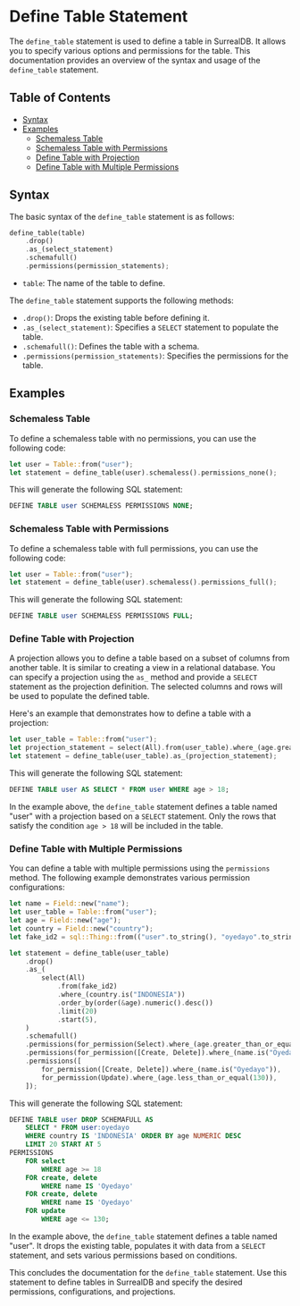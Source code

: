# Define Table Statement

The `define_table` statement is used to define a table in SurrealDB. It allows you to specify various options and permissions for the table. This documentation provides an overview of the syntax and usage of the `define_table` statement.

## Table of Contents

- [Syntax](#syntax)
- [Examples](#examples)
  - [Schemaless Table](#schemaless-table)
  - [Schemaless Table with Permissions](#schemaless-table-with-permissions)
  - [Define Table with Projection](#define-table-with-projection)
  - [Define Table with Multiple Permissions](#define-table-with-multiple-permissions)

## Syntax

The basic syntax of the `define_table` statement is as follows:

```rust
define_table(table)
    .drop()
    .as_(select_statement)
    .schemafull()
    .permissions(permission_statements);
```

- `table`: The name of the table to define.

The `define_table` statement supports the following methods:

- `.drop()`: Drops the existing table before defining it.
- `.as_(select_statement)`: Specifies a `SELECT` statement to populate the table.
- `.schemafull()`: Defines the table with a schema.
- `.permissions(permission_statements)`: Specifies the permissions for the table.

## Examples

### Schemaless Table

To define a schemaless table with no permissions, you can use the following code:

```rust
let user = Table::from("user");
let statement = define_table(user).schemaless().permissions_none();
```

This will generate the following SQL statement:

```sql
DEFINE TABLE user SCHEMALESS PERMISSIONS NONE;
```

### Schemaless Table with Permissions

To define a schemaless table with full permissions, you can use the following code:

```rust
let user = Table::from("user");
let statement = define_table(user).schemaless().permissions_full();
```

This will generate the following SQL statement:

```sql
DEFINE TABLE user SCHEMALESS PERMISSIONS FULL;
```

### Define Table with Projection

A projection allows you to define a table based on a subset of columns from another table. It is similar to creating a view in a relational database. You can specify a projection using the `as_` method and provide a `SELECT` statement as the projection definition. The selected columns and rows will be used to populate the defined table.

Here's an example that demonstrates how to define a table with a projection:

```rust
let user_table = Table::from("user");
let projection_statement = select(All).from(user_table).where_(age.greater_than(18));
let statement = define_table(user_table).as_(projection_statement);
```

This will generate the following SQL statement:

```sql
DEFINE TABLE user AS SELECT * FROM user WHERE age > 18;
```

In the example above, the `define_table` statement defines a table named "user" with a projection based on a `SELECT` statement. Only the rows that satisfy the condition `age > 18` will be included in the table.

### Define Table with Multiple Permissions

You can define a table with multiple permissions using the `permissions` method. The following example demonstrates various permission configurations:

```rust
let name = Field::new("name");
let user_table = Table::from("user");
let age = Field::new("age");
let country = Field::new("country");
let fake_id2 = sql::Thing::from(("user".to_string(), "oyedayo".to_string()));

let statement = define_table(user_table)
    .drop()
    .as_(
        select(All)
            .from(fake_id2)
            .where_(country.is("INDONESIA"))
            .order_by(order(&age).numeric().desc())
            .limit(20)
            .start(5),
    )
    .schemafull()
    .permissions(for_permission(Select).where_(age.greater_than_or_equal(18))) // Single works
    .permissions(for_permission([Create, Delete]).where_(name.is("Oyedayo"))) // Multiple
    .permissions([
        for_permission([Create, Delete]).where_(name.is("Oyedayo")),
        for_permission(Update).where_(age.less_than_or_equal(130)),
    ]);
```

This will generate the following SQL statement:

```sql
DEFINE TABLE user DROP SCHEMAFULL AS
    SELECT * FROM user:oyedayo
    WHERE country IS 'INDONESIA' ORDER BY age NUMERIC DESC
    LIMIT 20 START AT 5
PERMISSIONS
    FOR select
        WHERE age >= 18
    FOR create, delete
        WHERE name IS 'Oyedayo'
    FOR create, delete
        WHERE name IS 'Oyedayo'
    FOR update
        WHERE age <= 130;
```

In the example above, the `define_table` statement defines a table named "user". It drops the existing table, populates it with data from a `SELECT` statement, and sets various permissions based on conditions.

This concludes the documentation for the `define_table` statement. Use this statement to define tables in SurrealDB and specify the desired permissions, configurations, and projections.
